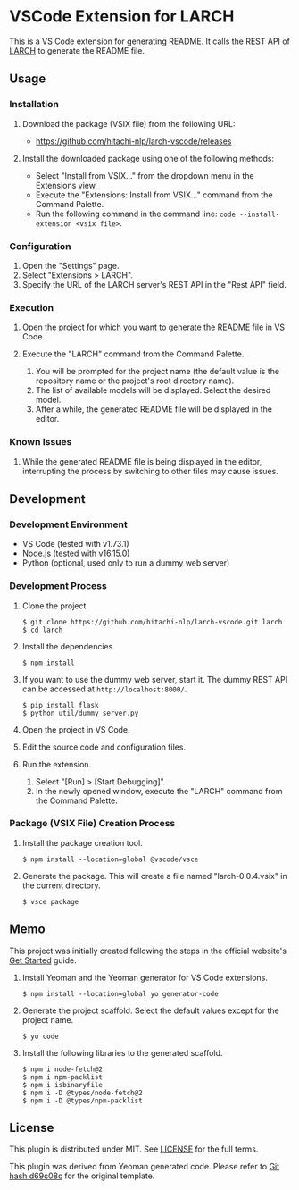 # VSCode Extension for LARCH

This is a VS Code extension for generating README. It calls the REST API of [LARCH](https://github.com/hitachi-nlp/larch) to generate the README file.

## Usage

### Installation

1. Download the package (VSIX file) from the following URL:
   - https://github.com/hitachi-nlp/larch-vscode/releases

2. Install the downloaded package using one of the following methods:
   - Select "Install from VSIX..." from the dropdown menu in the Extensions view.
   - Execute the "Extensions: Install from VSIX..." command from the Command Palette.
   - Run the following command in the command line: `code --install-extension <vsix file>`.

### Configuration

1. Open the "Settings" page.
2. Select "Extensions > LARCH".
3. Specify the URL of the LARCH server's REST API in the "Rest API" field.

### Execution

1. Open the project for which you want to generate the README file in VS Code.

2. Execute the "LARCH" command from the Command Palette.
   1. You will be prompted for the project name (the default value is the repository name or the project's root directory name).
   2. The list of available models will be displayed. Select the desired model.
   3. After a while, the generated README file will be displayed in the editor.

### Known Issues

1. While the generated README file is being displayed in the editor, interrupting the process by switching to other files may cause issues.

## Development

### Development Environment

- VS Code (tested with v1.73.1)
- Node.js (tested with v16.15.0)
- Python (optional, used only to run a dummy web server)

### Development Process

1. Clone the project.
   ```
   $ git clone https://github.com/hitachi-nlp/larch-vscode.git larch
   $ cd larch
   ```

2. Install the dependencies.
   ```
   $ npm install
   ```

3. If you want to use the dummy web server, start it.
   The dummy REST API can be accessed at `http://localhost:8000/`.
   ```
   $ pip install flask
   $ python util/dummy_server.py
   ```

4. Open the project in VS Code.

5. Edit the source code and configuration files.

6. Run the extension.
   1. Select "[Run] > [Start Debugging]".
   2. In the newly opened window, execute the "LARCH" command from the Command Palette.

### Package (VSIX File) Creation Process

1. Install the package creation tool.
   ```
   $ npm install --location=global @vscode/vsce
   ```

2. Generate the package.
   This will create a file named "larch-0.0.4.vsix" in the current directory.
   ```
   $ vsce package
   ```

## Memo

This project was initially created following the steps in the official website's [Get Started](https://code.visualstudio.com/api/get-started/your-first-extension) guide.

1. Install Yeoman and the Yeoman generator for VS Code extensions.
   ```
   $ npm install --location=global yo generator-code
   ```

2. Generate the project scaffold.
   Select the default values except for the project name.
   ```
   $ yo code
   ```

3. Install the following libraries to the generated scaffold.
   ```
   $ npm i node-fetch@2
   $ npm i npm-packlist
   $ npm i isbinaryfile
   $ npm i -D @types/node-fetch@2
   $ npm i -D @types/npm-packlist
   ```

## License

This plugin is distributed under MIT.
See [LICENSE](./LICENSE) for the full terms.

This plugin was derived from Yeoman generated code.
Please refer to [Git hash d69c08c](https://github.com/hitachi-nlp/larch-vscode/commit/d69c08c) for the original template.
